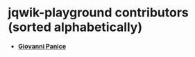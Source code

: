jqwik-playground contributors (sorted alphabetically)
============================================

* **[Giovanni Panice](https://github.com/kmos)**